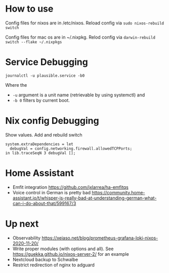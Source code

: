 # How to use

Config files for nixos are in /etc/nixos.
Reload config via `sudo nixos-rebuild switch`

Config files for mac os are in ~/.nixpkg.
Relod config via `darwin-rebuild switch --flake ~/.nixpkgs `

# Service Debugging

`journalctl -u plausible.service -b0`

Where the 
- `-u` argument is a unit name (retrievable by using systemctl) and
- `-b 0` filters by current boot.

# Nix config Debugging

Show values. Add and rebuild switch

```
system.extraDependencies = let
  debugVal = config.networking.firewall.allowedTCPPorts;
in lib.traceSeqN 3 debugVal [];
```

# Home Assistant

- Emfit integration https://github.com/jxlarrea/ha-emfitqs
- Voice control in German is pretty bad https://community.home-assistant.io/t/whisper-is-really-bad-at-understanding-german-what-can-i-do-about-that/599167/3

# Up next

- Observability https://xeiaso.net/blog/prometheus-grafana-loki-nixos-2020-11-20/
- Write proper modules (with options and all). See https://guekka.github.io/nixos-server-2/ for an example
- Nextcloud backup to Schwalbe
- Restrict redirection of nginx to adguard
